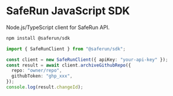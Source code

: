 # SafeRun JavaScript SDK

Node.js/TypeScript client for SafeRun API.

```bash
npm install @saferun/sdk
```

```ts
import { SafeRunClient } from "@saferun/sdk";

const client = new SafeRunClient({ apiKey: "your-api-key" });
const result = await client.archiveGithubRepo({
  repo: "owner/repo",
  githubToken: "ghp_xxx",
});
console.log(result.changeId);
```
